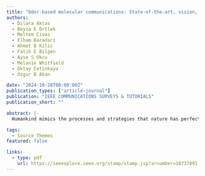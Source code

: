 ```yaml
---
title: "Odor-based molecular communications: State-of-the-art, vision, challenges, and frontier directions"
authors:
  - Dilara Aktas
  - Beyza E Ortlek
  - Meltem Civas
  - Elham Baradari
  - Ahmet B Kilic
  - Fatih E Bilgen
  - Ayse S Okcu
  - Melanie Whitfield
  - Oktay Cetinkaya
  - Ozgur B Akan

date: "2024-10-28T00:00:00Z"
publication_types: ["article-journal"]
publication: "IEEE COMMUNICATIONS SURVEYS & TUTORIALS"
publication_short: ""

abstract: |-
  Humankind mimics the processes and strategies that nature has perfected and uses them as a model to address its problems. This has led to a new communication technology, molecular communication (MC), using molecules to encode, transmit, and receive information. Despite extensive research, an innate MC method found abundantly in nature–olfactory or odor communication–has not been thoroughly studied using information and communication technologies (ICT). Existing studies focus on digitizing this sense and developing actuators without examining odor-based information coding and MC principles, significantly limiting its application potential. Hence, cross-disciplinary research is needed to uncover the fundamentals of this unconventional communication modality from an ICT perspective. The ways of natural odor MC in nature need to be anatomized and engineered for end-to-end communication among humans and human-made things to enable several multisense augmented reality technologies reinforced with olfactory senses for novel applications and solutions in the Internet of Everything (IoE). This paper introduces odor-based molecular communication (OMC) and thoroughly examines olfactory systems, exploring odor communication in nature, including odor information, channels, reception, spatial perception, and cognitive functions. Additionally, a comprehensive comparison of various communication systems sets the foundation for further investigation. By highlighting OMC’s unique characteristics, advantages, and potential applications, this paper lays the groundwork for modeling end-to-end OMC channels, designing OMC transmitters and receivers, and developing innovative OMC techniques.

tags:
  - Source Themes
featured: false

links:
  - type: pdf
    url: https://ieeexplore.ieee.org/stamp/stamp.jsp?arnumber=10737091
---
```

